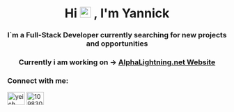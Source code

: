 <h1 align="center">Hi <img src="https://media.giphy.com/media/hvRJCLFzcasrR4ia7z/giphy.gif" width="25px"> , I'm Yannick</h1>
<h3 align="center">I`m a Full-Stack Developer currently searching for new projects and opportunities</h3>
<p align="left">
    <h3 align="center">Currently i am working on -> <a href="https://alphalightning.net"> AlphaLightning.net Website </a></h3>
</p>

<h3 align="left">Connect with me:</h3>
<p align="left">
<a href="https://dev.to/yeich" target="blank"><img align="center" src="https://cdn.jsdelivr.net/npm/simple-icons@3.0.1/icons/dev-dot-to.svg" alt="yeich" height="30" width="40" /></a>
<a href="https://stackoverflow.com/users/10983010" target="blank"><img align="center" src="https://raw.githubusercontent.com/rahuldkjain/github-profile-readme-generator/master/src/images/icons/Social/stack-overflow.svg" alt="10983010" height="30" width="40" /></a>
</p>
